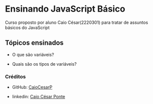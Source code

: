 # Ensinando JavaScript Básico

Curso proposto por aluno Caio César(2220301) para tratar de assuntos básicos do JavaScript

## Tópicos ensinados

- O que são variáveis?

- Quais são os tipos de variáveis?

### Créditos

- GitHub: [CaioCesarP](https://github.com/CaioCesarP)

- linkedin: [Caio César Ponte](https://www.linkedin.com/in/profile-caio-c%C3%A9sar-link/)